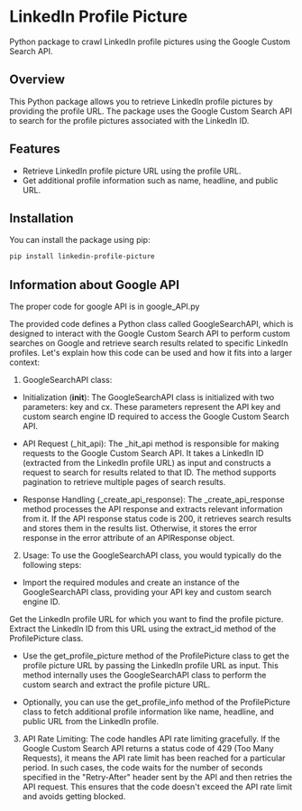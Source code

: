 # LinkedIn Profile Picture

Python package to crawl LinkedIn profile pictures using the Google Custom Search API.

## Overview

This Python package allows you to retrieve LinkedIn profile pictures by providing the profile URL. The package uses the Google Custom Search API to search for the profile pictures associated with the LinkedIn ID.

## Features

- Retrieve LinkedIn profile picture URL using the profile URL.
- Get additional profile information such as name, headline, and public URL.

## Installation

You can install the package using pip:

```bash
pip install linkedin-profile-picture
```
## Information about Google API

The proper code for google API is in google_API.py

The provided code defines a Python class called GoogleSearchAPI, which is designed to interact with the Google Custom Search API to perform custom searches on Google and retrieve search results related to specific LinkedIn profiles. Let's explain how this code can be used and how it fits into a larger context:

1. GoogleSearchAPI class:

- Initialization (__init__): The GoogleSearchAPI class is initialized with two parameters: key and cx. These parameters represent the API key and custom search engine ID required to access the Google Custom Search API.

- API Request (_hit_api): The _hit_api method is responsible for making requests to the Google Custom Search API. It takes a LinkedIn ID (extracted from the LinkedIn profile URL) as input and constructs a request to search for results related to that ID. The method supports pagination to retrieve multiple pages of search results.

- Response Handling (_create_api_response): The _create_api_response method processes the API response and extracts relevant information from it. If the API response status code is 200, it retrieves search results and stores them in the results list. Otherwise, it stores the error response in the error attribute of an APIResponse object.

2. Usage:
To use the GoogleSearchAPI class, you would typically do the following steps:

- Import the required modules and create an instance of the GoogleSearchAPI class, providing your API key and custom search engine ID.

Get the LinkedIn profile URL for which you want to find the profile picture. Extract the LinkedIn ID from this URL using the extract_id method of the ProfilePicture class.

- Use the get_profile_picture method of the ProfilePicture class to get the profile picture URL by passing the LinkedIn profile URL as input. This method internally uses the GoogleSearchAPI class to perform the custom search and extract the profile picture URL.

- Optionally, you can use the get_profile_info method of the ProfilePicture class to fetch additional profile information like name, headline, and public URL from the LinkedIn profile.

3. API Rate Limiting:
The code handles API rate limiting gracefully. If the Google Custom Search API returns a status code of 429 (Too Many Requests), it means the API rate limit has been reached for a particular period. In such cases, the code waits for the number of seconds specified in the "Retry-After" header sent by the API and then retries the API request. This ensures that the code doesn't exceed the API rate limit and avoids getting blocked.